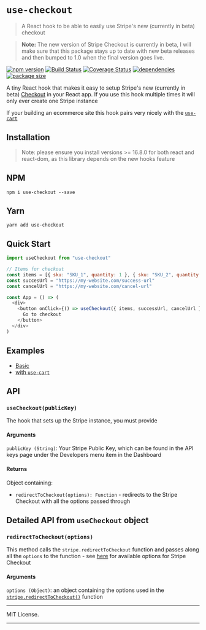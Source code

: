 # `use-checkout`

> A React hook to be able to easily use Stripe's new (currently in beta) checkout

> **Note:** The new version of Stripe Checkout is currently in beta, I will make sure that this package stays up to date with new beta releases and then bumped to 1.0 when the final version goes live.

<a href="https://www.npmjs.com/package/use-checkout"><img alt="npm version" src="https://img.shields.io/npm/v/use-checkout.svg?style=flat-square"/></a> <a href="https://travis-ci.org/samjbmason/use-checkout"><img alt="Build Status" src="https://img.shields.io/travis/samjbmason/use-checkout.svg?style=flat-square"/></a> <a href="https://coveralls.io/github/samjbmason/use-checkout?branch=master"><img alt="Coverage Status" src="https://img.shields.io/coveralls/github/samjbmason/use-checkout.svg?style=flat-square"/></a> <a href="https://github.com/samjbmason/use-checkout"><img alt="dependencies" src="https://img.shields.io/david/samjbmason/use-checkout.svg?style=flat-square"/></a> <a href="https://bundlephobia.com/result?p=use-checkout"><img alt="package size" src="https://img.shields.io/bundlephobia/minzip/use-checkout.svg?label=gzip%20size&style=flat-square"/></a>

A tiny React hook that makes it easy to setup Stripe's new (currently in beta) [Checkout](https://stripe.com/docs/payments/checkout) in your React app. If you use this hook multiple times it will only ever create one Stripe instance

If your building an ecommerce site this hook pairs very nicely with the [`use-cart`](https://github.com/samjbmason/use-cart)

## Installation

> Note: please ensure you install versions >= 16.8.0 for both react and react-dom, as this library depends on the new hooks feature

## NPM

```
npm i use-checkout --save
```

## Yarn

```
yarn add use-checkout
```

## Quick Start

```js
import useCheckout from "use-checkout"

// Items for checkout
const items = [{ sku: "SKU_1", quantity: 1 }, { sku: "SKU_2", quantity: 3 }]
const succesUrl = "https://my-website.com/success-url"
const cancelUrl = "https://my-website.com/cancel-url"

const App = () => (
  <div>
    <button onClick={() => useCheckout({ items, successUrl, cancelUrl })}>
      Go to checkout
    </button>
  </div>
)
```

## Examples

- [Basic]()
- [with `use-cart`]()

## API

### `useCheckout(publicKey)`

The hook that sets up the Stripe instance, you must provide

#### Arguments

`publicKey (String)`: Your Stripe Public Key, which can be found in the API keys page under the Developers menu item in the Dashboard

#### Returns

Object containing:

- `redirectToCheckout(options): Function` - redirects to the Stripe Checkout with all the options passed through

## Detailed API from `useCheckout` object

### `redirectToCheckout(options)`

This method calls the `stripe.redirectToCheckout` function and passes along all the `options` to the function - see [here](https://stripe.com/docs/stripe-js/reference#stripe-redirect-to-checkout) for available options for Stripe Checkout

#### Arguments

`options (Object)`: an object containing the options used in the [`stripe.redirectToCheckout()`](https://stripe.com/docs/stripe-js/reference#stripe-redirect-to-checkout) function

---

MIT License.

---
